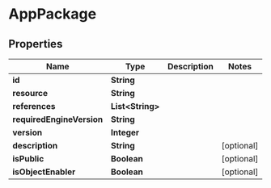 
# AppPackage

## Properties
Name | Type | Description | Notes
------------ | ------------- | ------------- | -------------
**id** | **String** |  | 
**resource** | **String** |  | 
**references** | **List&lt;String&gt;** |  | 
**requiredEngineVersion** | **String** |  | 
**version** | **Integer** |  | 
**description** | **String** |  |  [optional]
**isPublic** | **Boolean** |  |  [optional]
**isObjectEnabler** | **Boolean** |  |  [optional]



